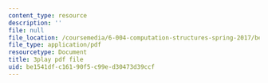 ```yaml
---
content_type: resource
description: ''
file: null
file_location: /coursemedia/6-004-computation-structures-spring-2017/be1541dfc16190f5c99ed30473d39ccf_Ykep0YaxgYw.pdf
file_type: application/pdf
resourcetype: Document
title: 3play pdf file
uid: be1541df-c161-90f5-c99e-d30473d39ccf
---
```

